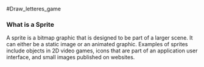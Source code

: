 #Draw_letteres_game

### What is a Sprite
A sprite is a bitmap graphic that is designed to be part of a larger scene. It can either be a static image or an animated graphic. Examples of sprites include objects in 2D video games, icons that are part of an application user interface, and small images published on websites.
